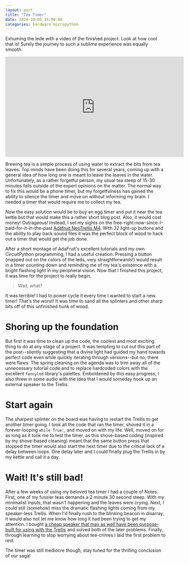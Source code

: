 ```yaml
---
layout: post
title: "Tea Timer"
date: 2024-10-05 15:00:00
categories: hardware micropython
---
```


Exhuming the lede with a video of the finished project. Look at how cool that
is! Surely the journey to such a sublime experience was equally smooth.

<iframe width="560" height="315" src="https://www.youtube.com/embed/IDi5ppbw2oY?si=TeJygsPI9pEV1LBC" title="YouTube video player" frameborder="0" allow="accelerometer; autoplay; clipboard-write; encrypted-media; gyroscope; picture-in-picture; web-share" referrerpolicy="strict-origin-when-cross-origin" allowfullscreen></iframe>

Brewing tea is a simple process of using water to extract the bits from tea
leaves. Top minds have been doing this for several years, coming up with a
general idea of how long one is meant to leave the leaves in the water.
Unfortunately, as a rather forgetful person, my usual tea steep of 15-30
minutes falls outside of the expert opinions on the matter. The normal way to
fix this would be a phone timer, but my forgetfulness has gained the ability to
silence the timer and move on without informing my brain. I needed a timer that
would require me to collect my tea.

Now the easy solution would be to buy an egg timer and put it near the tea
kettle but that would make this a rather short blog post. Also, it would cost
money! Outrageous! Instead, I set my sights on the
free-right-now-since-I-paid-for-it-in-the-past [Adafruit NeoTrellis
M4](https://www.adafruit.com/product/4020). With 32 light-up buttons and the
ability to play back sound files it was the perfect block of wood to hack out
a timer that would get the job done.

After a short montage of AdaFruit's excellent tutorials and my own
CircuitPython programming, I had a useful creation. Pressing a button (mapped
out on the colors of the leds, very straightforwards!) would result in a timer
counting down and reminding me of my tea's existence with a bright flashing
light in my peripheral vision. Now that I finished this project, it was time
for the project to really begin.

> Wait, what?

It was terrible! I had to power cycle it every time I wanted to start a new
timer! That's the worst! It was time to sand all the splinters and other sharp
bits off of this unfinished hunk of wood.

# Shoring up the foundation

But first it was time to clean up the code, the coolest and most exciting thing
to do at any stage of a project. It was tempting to cut out this part of the
post--silently suggesting that a divine light had guided my hand towards
perfect code even while quickly iterating through versions--but no, there were
flaws. The spring cleaning on the agenda was to trim away all of the
unnecessary tutorial code and to replace hardcoded colors with the excellent
`fancyled` library's palettes. Emboldened by this easy progress, I also threw
in some audio with the idea that I would someday hook up an external speaker to
the Trellis.

# Start again

The sharpest splinter on the board was having to restart the Trellis to get
another timer going. I took all the code that ran the timer, shoved it in a
forever-looping `while True:`, and moved on with my life. Well, moved on for
as long as it took me to test the timer, as this shove-based coding (inspired
by my shove-based cleaning) meant that the same button press that stopped the
timer would also start the next timer due to the critical lack of a delay
between loops. One delay later and I could finally plug the Trellis in by my
kettle and call it a day.

# Wait! It's still bad!

After a few weeks of using my beloved tea timer I had a couple of Notes. First,
one of my fussier teas demands a 2 minute 30 second steep. With my minimalist
inputs, that wasn't happening and the leaves were crying. Next, I could still
(somehow) miss the dramatic flashing lights coming from my speaker-less
Trellis. When I'd finally rush to the blinking beacon in disarray, it would
also not let me know how long it had been trying to get my attention. I bought
[a cheap speaker that may as well have been purpose-built for using with the
Trellis](https://www.sparkfun.com/products/14023) and solved both of the later
problems. Finally, through learning to stop worrying about tea-crimes I laid
the first problem to rest.

The timer was still mediocre though, stay tuned for the thrilling conclusion of
our saga!
